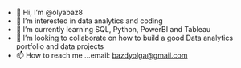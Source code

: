 - 👋 Hi, I’m @olyabaz8
- 👀 I’m interested in data analytics and coding
- 🌱 I’m currently learning SQL, Python, PowerBI and Tableau
- 💞️ I’m looking to collaborate on how to build a good Data analytics portfolio and data projects
- 📫 How to reach me ...email: bazdyolga@gmail.com

<!---
olyabazdy8/olyabazdy8 is a ✨ special ✨ repository because its `README.md` (this file) appears on your GitHub profile.
You can click the Preview link to take a look at your changes.
--->
